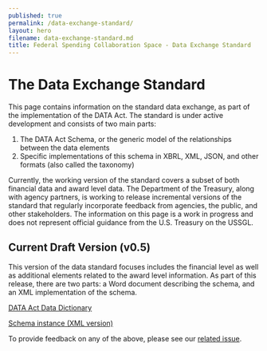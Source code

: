 ```yaml
---
published: true
permalink: /data-exchange-standard/
layout: hero
filename: data-exchange-standard.md
title: Federal Spending Collaboration Space - Data Exchange Standard
---
```

# The Data Exchange Standard

This page contains information on the standard data exchange, as part of the implementation of the DATA Act. The standard is under active development and consists of two main parts:

1.	The DATA Act Schema, or the generic model of the relationships between the data elements
2.	Specific implementations of this schema in XBRL, XML, JSON, and other formats (also called the taxonomy)

Currently, the working version of the standard covers a subset of both financial data and award level data. The Department of the Treasury, along with agency partners, is working to release incremental versions of the standard that regularly incorporate feedback from agencies, the public, and other stakeholders. The information on this page is a work in progress and does not represent official guidance from the U.S. Treasury on the USSGL.

## Current Draft Version (v0.5)

This version of the data standard focuses includes the financial level as well as additional elements related to the award level information. As part of this release, there are two parts: a Word document describing the schema, and an XML implementation of the schema.

<a href="{{ site.baseurl }}/dictionary/" title="DATA Act Data Dictionary">DATA Act Data Dictionary</a>

<a href="{{ site.baseurl }}/assets/docs/DATA_Act_Schema_v0.5.zip" title="DATA Act schema instance (.zip)">Schema instance (XML version)</a>

To provide feedback on any of the above, please see our [related issue](https://github.com/fedspendingtransparency/fedspendingtransparency.github.io/issues/101).
